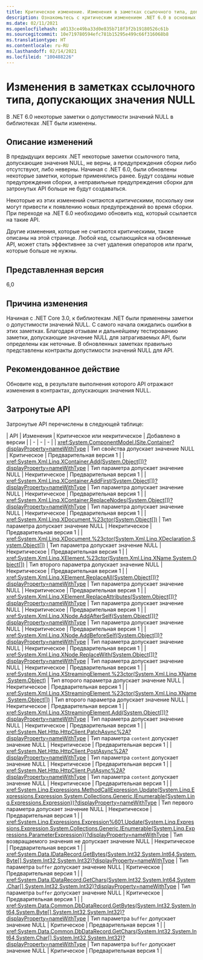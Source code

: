 ```yaml
---
title: Критическое изменение. Изменения в заметках ссылочного типа, допускающих значения NULL
description: Ознакомьтесь с критическим изменением .NET 6.0 в основных библиотеках .NET, в которых изменились некоторые заметки ссылочного типа, допускающие значения NULL.
ms.date: 02/11/2021
ms.openlocfilehash: a0133ce49ba33d0e835b718f3f2b19180526c61b
ms.sourcegitcommit: 10e719780594efc781b15295e499c66f316068b8
ms.translationtype: HT
ms.contentlocale: ru-RU
ms.lasthandoff: 02/14/2021
ms.locfileid: "100488226"
---
```

# <a name="changes-to-nullable-reference-type-annotations"></a>Изменения в заметках ссылочного типа, допускающих значения NULL

В .NET 6.0 некоторые заметки о допустимости значений NULL в библиотеках .NET были изменены.

## <a name="change-description"></a>Описание изменений

В предыдущих версиях .NET некоторые заметки ссылочного типа, допускающие значения NULL, не верны, а предупреждения сборки либо отсутствуют, либо неверны. Начиная с .NET 6.0, были обновлены некоторые заметки, которые применялись ранее. Будут созданы новые предупреждения сборки, а неправильные предупреждения сборки для затронутых API больше не будут создаваться.

Некоторые из этих изменений считаются *критическими*, поскольку они могут привести к появлению новых предупреждений во время сборки. При переходе на .NET 6.0 необходимо обновить код, который ссылается на такие API.

Другие изменения, которые не считаются критическими, также описаны на этой странице. Любой код, ссылающийся на обновленные API, может стать эффективнее за счет удаления операторов или прагм, которые больше не нужны.

## <a name="version-introduced"></a>Представленная версия

6,0

## <a name="reason-for-change"></a>Причина изменения

Начиная с .NET Core 3.0, к библиотекам .NET были применены заметки о допустимости значений NULL. С самого начала ожидались ошибки в этих заметках. Благодаря отзывам и дальнейшему тестированию заметки, допускающие значение NULL для затрагиваемых API, были определены как неточные. В обновленных заметках правильно представлены контракты допустимости значений NULL для API.

## <a name="recommended-action"></a>Рекомендованное действие

Обновите код, в результате выполнения которого API отражают изменения в контрактах, допускающих значения NULL.

## <a name="affected-apis"></a>Затронутые API

Затронутые API перечислены в следующей таблице:

| API | Изменения | Критическое или некритическое | Добавлено в версии |
| - | - | - |
| <xref:System.ComponentModel.ISite.Container?displayProperty=nameWithType> | Тип свойства допускает значение NULL | Критическое | Предварительная версия 1 |
| <xref:System.Xml.Linq.XContainer.Add(System.Object[])?displayProperty=nameWithType> | Тип параметра допускает значение NULL | Некритическое | Предварительная версия 1 |
| <xref:System.Xml.Linq.XContainer.AddFirst(System.Object[])?displayProperty=nameWithType> | Тип параметра допускает значение NULL | Некритическое | Предварительная версия 1 |
| <xref:System.Xml.Linq.XContainer.ReplaceNodes(System.Object[])?displayProperty=nameWithType> | Тип параметра допускает значение NULL | Некритическое | Предварительная версия 1 |
| <xref:System.Xml.Linq.XDocument.%23ctor(System.Object[])> | Тип параметра допускает значение NULL | Некритическое | Предварительная версия 1 |
| <xref:System.Xml.Linq.XDocument.%23ctor(System.Xml.Linq.XDeclaration,System.Object[])> | Тип параметра допускает значение NULL | Некритическое | Предварительная версия 1 |
| <xref:System.Xml.Linq.XElement.%23ctor(System.Xml.Linq.XName,System.Object[])> | Тип второго параметра допускает значение NULL | Некритическое | Предварительная версия 1 |
| <xref:System.Xml.Linq.XElement.ReplaceAll(System.Object[])?displayProperty=nameWithType> | Тип параметра допускает значение NULL | Некритическое | Предварительная версия 1 |
| <xref:System.Xml.Linq.XElement.ReplaceAttributes(System.Object[])?displayProperty=nameWithType> | Тип параметра допускает значение NULL | Некритическое | Предварительная версия 1 |
| <xref:System.Xml.Linq.XNode.AddAfterSelf(System.Object[])?displayProperty=nameWithType> | Тип параметра допускает значение NULL | Некритическое | Предварительная версия 1 |
| <xref:System.Xml.Linq.XNode.AddBeforeSelf(System.Object[])?displayProperty=nameWithType> | Тип параметра допускает значение NULL | Некритическое | Предварительная версия 1 |
| <xref:System.Xml.Linq.XNode.ReplaceWith(System.Object[])?displayProperty=nameWithType> | Тип параметра допускает значение NULL | Некритическое | Предварительная версия 1 |
| <xref:System.Xml.Linq.XStreamingElement.%23ctor(System.Xml.Linq.XName,System.Object)> | Тип второго параметра допускает значение NULL | Некритическое | Предварительная версия 1 |
| <xref:System.Xml.Linq.XStreamingElement.%23ctor(System.Xml.Linq.XName,System.Object[])> | Тип второго параметра допускает значение NULL | Некритическое | Предварительная версия 1 |
| <xref:System.Xml.Linq.XStreamingElement.Add(System.Object[])?displayProperty=nameWithType> | Тип параметра допускает значение NULL | Некритическое | Предварительная версия 1 |
| <xref:System.Net.Http.HttpClient.PatchAsync%2A?displayProperty=nameWithType> | Тип параметра `content` допускает значение NULL | Некритическое | Предварительная версия 1 |
| <xref:System.Net.Http.HttpClient.PostAsync%2A?displayProperty=nameWithType> | Тип параметра `content` допускает значение NULL  | Некритическое | Предварительная версия 1 |
| <xref:System.Net.Http.HttpClient.PutAsync%2A?displayProperty=nameWithType> | Тип параметра `content` допускает значение NULL  | Некритическое | Предварительная версия 1 |
| <xref:System.Linq.Expressions.MethodCallExpression.Update(System.Linq.Expressions.Expression,System.Collections.Generic.IEnumerable{System.Linq.Expressions.Expression})?displayProperty=nameWithType> | Тип первого параметра допускает значение NULL | Некритическое | Предварительная версия 1 |
| <xref:System.Linq.Expressions.Expression%601.Update(System.Linq.Expressions.Expression,System.Collections.Generic.IEnumerable{System.Linq.Expressions.ParameterExpression})?displayProperty=nameWithType> | Тип возвращаемого значения не допускает значение NULL | Некритическое | Предварительная версия 1 |
| <xref:System.Data.IDataRecord.GetBytes(System.Int32,System.Int64,System.Byte[],System.Int32,System.Int32)?displayProperty=nameWithType> | Тип параметра `buffer` допускает значение NULL | Критическое | Предварительная версия 1 |
| <xref:System.Data.IDataRecord.GetChars(System.Int32,System.Int64,System.Char[],System.Int32,System.Int32)?displayProperty=nameWithType> | Тип параметра `buffer` допускает значение NULL | Критическое | Предварительная версия 1 |
| <xref:System.Data.Common.DbDataRecord.GetBytes(System.Int32,System.Int64,System.Byte[],System.Int32,System.Int32)?displayProperty=nameWithType> | Тип параметра `buffer` допускает значение NULL | Критическое | Предварительная версия 1 |
| <xref:System.Data.Common.DbDataRecord.GetChars(System.Int32,System.Int64,System.Char[],System.Int32,System.Int32)?displayProperty=nameWithType> | Тип параметра `buffer` допускает значение NULL | Критическое | Предварительная версия 1 |

<!--

### Category

Core .NET libraries

### Affected APIs

- `P:System.ComponentModel.ISite.Container`
- `M:System.Xml.Linq.XContainer.Add(System.Object[])`
- `M:System.Xml.Linq.XContainer.AddFirst(System.Object[])`
- `M:System.Xml.Linq.XContainer.ReplaceNodes(System.Object[])`
- `M:System.Xml.Linq.XDocument.#ctor(System.Object[])`
- `M:System.Xml.Linq.XDocument.#ctor(System.Xml.Linq.XDeclaration,System.Object[])`
- `M:System.Xml.Linq.XElement.#ctor(System.Xml.Linq.XName,System.Object[])`
- `M:System.Xml.Linq.XElement.ReplaceAll(System.Object[])`
- `M:System.Xml.Linq.XElement.ReplaceAttributes(System.Object[])`
- `M:System.Xml.Linq.XNode.AddAfterSelf(System.Object[])`
- `M:System.Xml.Linq.XNode.AddBeforeSelf(System.Object[])`
- `M:System.Xml.Linq.XNode.ReplaceWith(System.Object[])`
- `M:System.Xml.Linq.XStreamingElement.#ctor(System.Xml.Linq.XName,System.Object)`
- `M:System.Xml.Linq.XStreamingElement.#ctor(System.Xml.Linq.XName,System.Object[])`
- `M:System.Xml.Linq.XStreamingElement.Add(System.Object[])`
- `O:System.Net.Http.HttpClient.PatchAsync`
- `O:System.Net.Http.HttpClient.PostAsync`
- `O:System.Net.Http.HttpClient.PutAsync`
- `M:System.Linq.Expressions.MethodCallExpression.Update(System.Linq.Expressions.Expression,System.Collections.Generic.IEnumerable{System.Linq.Expressions.Expression})`
- `M:System.Linq.Expressions.Expression%601.Update(System.Linq.Expressions.Expression,System.Collections.Generic.IEnumerable{System.Linq.Expressions.ParameterExpression})`
- `M:System.Data.IDataRecord.GetBytes(System.Int32,System.Int64,System.Byte[],System.Int32,System.Int32)`
- `M:System.Data.IDataRecord.GetChars(System.Int32,System.Int64,System.Char[],System.Int32,System.Int32)`
- `M:System.Data.Common.DbDataRecord.GetBytes(System.Int32,System.Int64,System.Byte[],System.Int32,System.Int32)`
- `M:System.Data.Common.DbDataRecord.GetChars(System.Int32,System.Int64,System.Char[],System.Int32,System.Int32)`

-->
